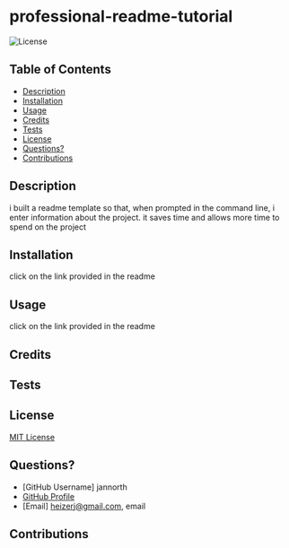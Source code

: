 # professional-readme-tutorial

![License](https://img.shields.io/badge/License-MIT-yellow.svg)

## Table of Contents
- [Description](#Description)
- [Installation](#Installation)
- [Usage](#Usage)
- [Credits](#Credits)
- [Tests](#Tests)
- [License](#License)
- [Questions?](#Questions?)
- [Contributions](#Contributions)

## Description
i built a readme template so that, when prompted in the command line, i enter information about the project. it saves time and allows more time to spend on the project

## Installation
click on the link provided in the readme

## Usage
click on the link provided in the readme

## Credits


## Tests


## License
[MIT License](https://opensource.org/licenses/MIT)

## Questions?
- [GitHub Username] jannorth
- [GitHub Profile](https://github.com/jannorth)
- [Email] heizerj@gmail.com, email

## Contributions

